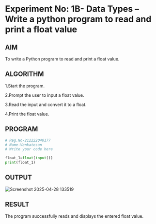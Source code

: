 # Experiment No: 1B- Data Types – Write a python program to read and print a float value
## AIM  
To write a Python program to read and print a float value.

## ALGORITHM  
1.Start the program.

2.Prompt the user to input a float value.

3.Read the input and convert it to a float.

4.Print the float value.

## PROGRAM
```python
# Reg.No-212222040177
# Name-Venkatesan
# Write your code here

float_1=float(input())
print(float_1)

```
## OUTPUT
![Screenshot 2025-04-28 133519](https://github.com/user-attachments/assets/470a50fb-2060-49ef-a12c-c733fec7512a)

## RESULT
The program successfully reads and displays the entered float value.

